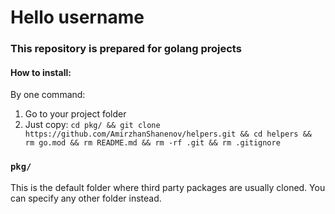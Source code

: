  <h1>Hello username</h1>

<h3>This repository is prepared for golang projects</h3>

<h4>How to install: </h4>
By one command: 
<ol>
  <li>Go to your project folder</li>
  <li>Just copy: <code>cd pkg/ && git clone https://github.com/AmirzhanShanenov/helpers.git && cd helpers &&  rm go.mod && rm README.md && rm -rf .git && rm .gitignore</code>
</li>
</ol>

<h3><code>pkg/</code></h3>
This is the default folder where third party packages are usually cloned. You can specify any other folder instead.